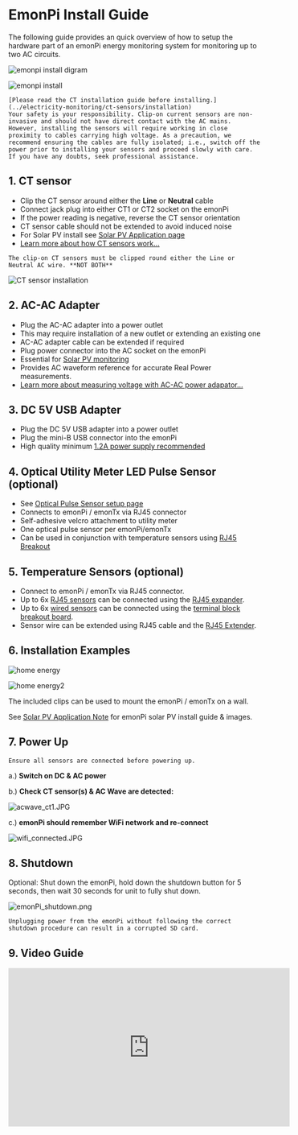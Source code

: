 # EmonPi Install Guide

The following guide provides an quick overview of how to setup the hardware part of an emonPi energy monitoring system for monitoring up to two AC circuits.

![emonpi install digram](img/emonpilabel.png)

![emonpi install](img/emonPi_install_diagram.png)

```{warning}
[Please read the CT installation guide before installing.](../electricity-monitoring/ct-sensors/installation)
Your safety is your responsibility. Clip-on current sensors are non-invasive and should not have direct contact with the AC mains. However, installing the sensors will require working in close proximity to cables carrying high voltage. As a precaution, we recommend ensuring the cables are fully isolated; i.e., switch off the power prior to installing your sensors and proceed slowly with care. If you have any doubts, seek professional assistance.
```

## 1. CT sensor

- Clip the CT sensor around either the **Line** or **Neutral** cable
- Connect jack plug into either CT1 or CT2 socket on the emonPi
- If the power reading is negative, reverse the CT sensor orientation
- CT sensor cable should not be extended to avoid induced noise
- For Solar PV install see [Solar PV Application page](/applications/solar-pv/#sensor-installation)
- [Learn more about how CT sensors work...](https://learn.openenergymonitor.org/electricity-monitoring/voltage-sensing/measuring-voltage-with-an-acac-power-adapter)

```{note}
The clip-on CT sensors must be clipped round either the Line or Neutral AC wire. **NOT BOTH**
```

![CT sensor installation ](img/ctinstall.jpg)

## 2. AC-AC Adapter

- Plug the AC-AC adapter into a power outlet
- This may require installation of a new outlet or extending an existing one
- AC-AC adapter cable can be extended if required
- Plug power connector into the AC socket on the emonPi
- Essential for [Solar PV monitoring](/applications/solar-pv/#sensor-installation)
- Provides AC waveform reference for accurate Real Power measurements.
- [Learn more about measuring voltage with AC-AC power adapator...](https://learn.openenergymonitor.org/electricity-monitoring/voltage-sensing/measuring-voltage-with-an-acac-power-adapter)

## 3. DC 5V USB Adapter

- Plug the DC 5V USB adapter into a power outlet
- Plug the mini-B USB connector into the emonPi
- High quality minimum [1.2A power supply recommended](https://shop.openenergymonitor.com/power-supplies/)

## 4. Optical Utility Meter LED Pulse Sensor (optional)

- See [Optical Pulse Sensor setup page](https://guide.openenergymonitor.org/setup/pulse-counting/)
- Connects to emonPi / emonTx via RJ45 connector
- Self-adhesive velcro attachment to utility meter
- One optical pulse sensor per emonPi/emonTx
- Can be used in conjunction with temperature sensors using [RJ45 Breakout](http://shop.openenergymonitor.com/rj45-expander-for-ds18b20-pulse-sensors/)

## 5. Temperature Sensors (optional)

- Connect to emonPi / emonTx via RJ45 connector.
- Up to 6x [RJ45 sensors](https://shop.openenergymonitor.com/rj45-encapsulated-ds18b20-temperature-sensor/) can be connected using the [RJ45 expander](http://shop.openenergymonitor.com/rj45-expander-for-ds18b20-pulse-sensors/).
- Up to 6x [wired sensors](https://shop.openenergymonitor.com/encapsulated-ds18b20-temperature-sensor/) can be connected using the [terminal block breakout board](https://shop.openenergymonitor.com/rj45-to-terminal-block-breakout-for-ds18b20/).
- Sensor wire can be extended using RJ45 cable and the [RJ45 Extender](http://shop.openenergymonitor.com/rj45-extender/).

## 6. Installation Examples

![home energy](img/home-energy-emonpi-install.jpg)

![home energy2](img/emonpi-install2.jpg)

The included clips can be used to mount the emonPi / emonTx on a wall. 

See [Solar PV Application Note](/applications/solar-pv/) for emonPi solar PV install guide & images.

## 7. Power Up

```{note}
Ensure all sensors are connected before powering up.
```

a.) **Switch on DC & AC power**

b.) **Check CT sensor(s) & AC Wave are detected:**

![acwave_ct1.JPG](img/acwave_ct1.JPG)

c.) **emonPi should remember WiFi network and re-connect**

![wifi_connected.JPG](img/wifi_connected.JPG)

## 8. Shutdown

Optional: Shut down the emonPi, hold down the shutdown button for 5 seconds, then wait 30 seconds for unit to fully shut down.

![emonPi_shutdown.png](img/emonPi_shutdown.png)

```{warning}
Unplugging power from the emonPi without following the correct shutdown procedure can result in a corrupted SD card.
```

## 9. Video Guide
<div class='videoWrapper'>
<iframe width="560" height="315" src="https://www.youtube.com/embed/6SB4fRYQjno" frameborder="0" allowfullscreen></iframe>
</div>

